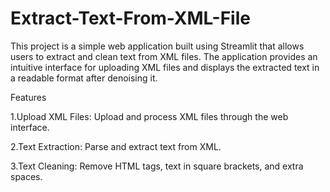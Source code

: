 # Extract-Text-From-XML-File
This project is a simple web application built using Streamlit that allows users to extract and clean text from XML files. The application provides an intuitive interface for uploading XML files and displays the extracted text in a readable format after denoising it.

Features

1.Upload XML Files: Upload and process XML files through the web interface.

2.Text Extraction: Parse and extract text from XML.

3.Text Cleaning: Remove HTML tags, text in square brackets, and extra spaces.
